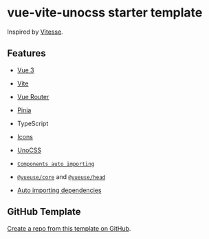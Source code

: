 # vue-vite-unocss starter template

Inspired by [Vitesse](https://github.com/antfu/vitesse).

## Features

- [Vue 3](https://github.com/vuejs/core)

- [Vite](https://github.com/vitejs/vite)

- [Vue Router](https://github.com/vuejs/vue-router)

- [Pinia](https://github.com/vuejs/pinia)

- TypeScript

- [Icons](https://iconify.design/)

- [UnoCSS](https://github.com/unocss/unocss)

- [`Components auto importing`](https://github.com/antfu/unplugin-vue-components)

- [`@vueuse/core`](https://github.com/vueuse/vueuse) and [`@vueuse/head`](https://github.com/vueuse/head)

- [Auto importing dependencies](https://github.com/antfu/unplugin-auto-import)

## GitHub Template

[Create a repo from this template on GitHub](https://github.com/alexvoedi/vue-vite-unocss/generate).
